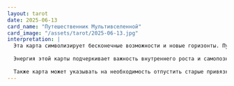```yaml
---
layout: tarot
date: 2025-06-13
card_name: "Путешественник Мультивселенной"
card_image: "/assets/tarot/2025-06-13.jpg"
interpretation: |
  Эта карта символизирует бесконечные возможности и новые горизонты. Путешественник, стоящий на краю обрыва, смотрит в бескрайний космос, что указывает на стремление к исследованию и открытию нового. Сегодня вам может представиться шанс взглянуть на свою жизнь с другой перспективы, задать себе важные вопросы о своих желаниях и целях. Возможно, вы столкнетесь с выбором, который приведет вас к новому пути или опыту.
  
  Энергия этой карты подчеркивает важность внутреннего роста и самопознания. Не бойтесь мечтать и стремиться к своим идеалам. Ваша интуиция сегодня будет особенно сильной, и стоит прислушаться к ней. Это подходящее время для того, чтобы рассмотреть свои амбиции и понять, какие шаги нужно предпринять, чтобы их достичь.
  
  Также карта может указывать на необходимость отпустить старые привязки и страхи, которые сдерживают вас. Позвольте себе быть свободным и открытым для новых возможностей. Ваша смелость и готовность принимать перемены могут привести к удивительным открытиям и новым свершениям. Откройте свое сердце и ум для всего, что может предложить вам вселенная.
---
```

